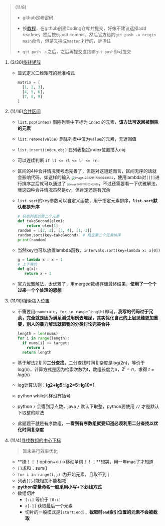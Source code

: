 > (11/8)
>
> - github是老密码
>
> - 按[教程](https://blog.csdn.net/LvFengQi/article/details/126846966)，在github创建Coding仓库并提交，好像不建议选择add readme，然后按例add commit，然后官方给的`git push -u origin main`命令，但是又换成`master`才行的，蚌埠住
> - `git push -u`之后，之后再提交直接输`git push`即可提交

1. (3/30)[旋转矩阵](https://leetcode.cn/problems/rotate-matrix-lcci/)

   - 显式定义二维矩阵的标准格式

     ```python
     matrix = [
       [1, 2, 3],
       [4, 5, 6],
       [7, 8, 9]
     ]
     ```

2. (11/16)[合并区间](https://leetcode.cn/problems/merge-intervals/)

   - `list.pop(index)` 删除列表中下标为 `index` 的元素，**该方法可返回被删除的元素**

   - `list.remove(value)` 删除列表中值为`value`的元素，无返回值

   - `list.insert(index,obj)` 在列表指定index位置插入obj

   - 可以连续判断 `if ll <= rl <= lr <= rr:`

   - 区间的4种合并情况我考虑完善了，但是对这道题而言，区间无序的话就会影响代码，如这样的输入 <img src="/Users/leizhenhao/Library/Application Support/typora-user-images/image-20221117200223532.png" alt="image-20221117200223532" style="zoom:67%;" />，使用lambda对`[[]]`进行排序之后就可以通过了 <img src="/Users/leizhenhao/Library/Application Support/typora-user-images/image-20221117200303886.png" alt="image-20221117200303886" style="zoom:50%;" />，不过还需要看一下优雅解法，我这四种合并情况虽然是cv，但肯定还是有冗余

   - `list.sort`的key参数可以自定义函数，用于指定元素排序，**`list.sort`默认都是升序**

     ```python
     # 获取列表的第二个元素
     def takeSecond(elem):
         return elem[1]
     random = [[2, 2], [3, 4], [1, 3]]
     random.sort(key=takeSecond)  # 指定第二个元素排序
     print(random)
     ```

   - 当然key也可以放置lambda函数，`intervals.sort(key=lambda x: x[0])` 

     ```python
     g = lambda x : x + 1
     # 上下等价
     def g(x):
     	return x + 1
     ```

   - [官方优雅解法](https://leetcode.cn/problems/merge-intervals/solutions/203562/he-bing-qu-jian-by-leetcode-solution/)，太优雅了，用merged数组存储最终结果，**使用了一个个过来一个个处理的思想**

3. (11/10)[搜索插入位置](https://leetcode.cn/problems/search-insert-position/)

   - 不需要用`enumerate`，`for in range(length)`即可，**我写的代码过于冗余，完全就是因为满足测试用例去堆屎，其实优化自己的上层思维更加重要，别人的暴力解法就把我的分类讨论完美合并**

     ```python
     length = len(nums)
     for i in range(length):
       if nums[i] >= target:
         return i
       return length
     ```

   - 基于解法2复习**二分查找**，二分查找时间复杂度是log(2n)，等价于log(n)，计算方式是因为检索次数为t，数组长度为n，$2^t=n$，求得 $t=log(n)$

   - log计算法则：**lg2+lg5=lg2×5=lg10=1**

   - python while同样没有括号

   - python `/` 会得到浮点数，java `/` 默认下取整，python要使用 `//` 才是默认下取整的除法

   - 此题题干就是有序数组，**一看到有序数组就要知道必须利用二分查找以优化时间复杂度**

4. (11/4)[寻找数组的中心下标](https://leetcode.cn/problems/find-pivot-index/)

   > 暂未进行效率优化

   - **操！！！option+←/→移动单词！！！**想哭，用一年mac了才知道
   - `[]`求和：sum()
   - `for i in range(i,j)` i为开始元素，且取不到 j
   - 列表`[]`只能相加不能相减
   - **python变量命名一般采用小写+下划线方式**
   - 数组切片
     - `[:i]` 等价于 `[0:i]`
     - `a[-1]` 获取最后一个元素
     - 切片的一般模式是`[start:end]`，**截取时`end`索引位置的元素不会被截取**

